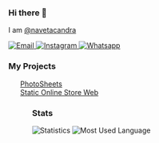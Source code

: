 ### Hi there 👋

<span>I am <a href="https://www.navetacand.my.id/">@navetacandra<a></span>

<p align="">
  
  <a href="mailto:naveta.cand@gmail.com" target="_blank">
  <img src="https://img.shields.io/badge/-Gmail-c14438?style=flat-square&logo=Gmail&logoColor=white" alt="Email">
  </a>

  <a href="https://www.instagram.com/naveta_candra/" target="_blank">
    <img src="https://img.shields.io/badge/-Instagram-e4405f?style=flat-square&logo=instagram&logoColor=white" alt="Instagram">
  </a>

  <a href="https://wa.me/6285718234965">
    <img src="https://img.shields.io/badge/-wa-green?style=flat-square&logo=Whatsapp&logoColor=white" alt="Whatsapp">
  </a>

</p>

  
### My Projects
<ul style="list-style-type: none;">
  <li>
    <a href="https://photosheets.web.app/">PhotoSheets</a>
  </li>
  <li>
    <a href="https://www.navetacand.my.id/erigo-store/">Static Online Store Web</a>
  </li>
<ul>

### Stats

![Statistics](https://github-readme-stats.vercel.app/api?username=navetacandra&show_icons=true&theme=vue-dark)
![Most Used Language](https://github-readme-stats.vercel.app/api/top-langs/?username=navetacandra&hide=batchfile&layout=compact&theme=vue-dark)
